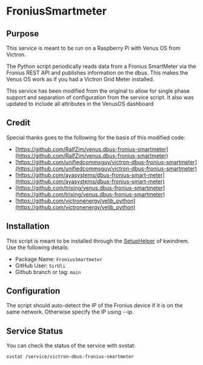 # FroniusSmartmeter

## Purpose

This service is meant to be run on a Raspberry Pi with Venus OS from Victron.

The Python script periodically reads data from a Fronius SmartMeter via the Fronius REST API and publishes information on the dbus. This makes the Venus OS work as if you had a Victron Grid Meter installed.

This service has been modified from the original to allow for single phase support and separation of configuration from the service script. It also was updated to include all attributes in the VenusOS dashboard

## Credit

Special thanks goes to the following for the basis of this modified code:

- [https://github.com/RalfZim/venus.dbus-fronius-smartmeter](https://github.com/RalfZim/venus.dbus-fronius-smartmeter)
- [https://github.com/unifiedcommsguy/victron-dbus-fronius-smartmeter](https://github.com/unifiedcommsguy/victron-dbus-fronius-smartmeter)
- [https://github.com/ayasystems/dbus-fronius-smart-meter](https://github.com/ayasystems/dbus-fronius-smart-meter)
- [https://github.com/trixing/venus.dbus-fronius-smartmeter](https://github.com/trixing/venus.dbus-fronius-smartmeter)
- [https://github.com/victronenergy/velib_python](https://github.com/victronenergy/velib_python)

## Installation

This script is meant to be installed through the [SetupHelper](https://github.com/kwindrem/SetupHelper) of kwindrem. Use the following details:

- Package Name: `FroniusSmartmeter`
- GitHub User: `SirUli`
- Github branch or tag: `main`

## Configuration

The script should auto-detect the IP of the Fronius device if it is on the same network. Otherwise specify the IP using --ip.

## Service Status

You can check the status of the service with svstat:

`svstat /service/victron-dbus-fronius-smartmeter`
